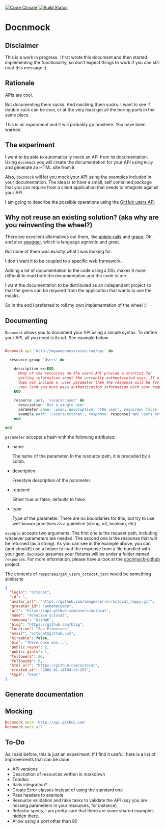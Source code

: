 [![Code
Climate](https://codeclimate.com/github/antonio/docnmock.png)](https://codeclimate.com/github/antonio/docnmock)
[![Build Status](https://travis-ci.org/antonio/docnmock.png?branch=master)](https://travis-ci.org/antonio/docnmock)

# Docnmock

## Disclaimer

This is a work in progress. I first wrote this document and then started
implementing the functionality, so don't expect things to work if you can still
read this message :)

## Rationale

APIs are cool.

But documenting them sucks. And mocking them sucks. I want to see if double suck
can be cool, or at the very least get all the boring parts in the same place.

This is an *experiment* and it will probably go nowhere. You have been warned.

## The experiment

I want to be able to automatically mock an API from its documentation. Using
`docnmock` you will create the documentation for your API using `Ruby` and
generate an HTML site from it.

Also, `docnmock` will let you mock your API using the examples included in your
documentation. The idea is to have a small, self contained package that you can
require from a client application that needs to integrate against your API.

I am going to describe the possible operations using the [GitHub users
API](http://developer.github.com/v3/users/)

## Why not reuse an existing solution? (aka why are you reinventing the wheel?)

There are excellent alternatives out there, like
[apipie-rails](https://github.com/Pajk/apipie-rails://github.com/Pajk/apipie-rails)
and [grape](https://github.com/intridea/grape). Oh, and also
[swagger](https://developers.helloreverb.com/swagger), which is language
agnostic and great.

But none of them was exactly what I was looking for.

I don't want it to be coupled to a specific web framework.

Adding a lot of documentation to the code using a DSL makes it more difficult to
read both the documentation and the code to me.

I want the documentation to be distributed as an independent project so that the
gems can be required from the application that wants to use the mocks.

So in the end I preferred to roll my own implementation of the wheel :)

## Documenting

`Docnmock` allows you to document your API using a simple syntax. To define your
API, all you need is its url. See example below

```ruby

Docnmock.api 'http://myawesomeservice.com/api' do

  resource_group 'Users' do

    description <<-EOD
      Many of the resources on the users API provide a shortcut for
      getting information about the currently authenticated user. If a request URL
      does not include a :user parameter then the response will be for the logged in
      user (and you must pass authentication information with your request).
    EOD

    resource :get, '/users/:user' do
      description 'Get a single user'
      parameter name: :user, description: 'The user', required: false
      example path: '/users/octocat', response: response('get_users_octocat.json')
    end

end

```

`parameter` accepts a hash with the following attributes:

* name

  The name of the parameter. In the resource path, it is preceded by a colon.

* description

  Freestyle description of the parameter.

* required

  Either true or false, defaults to false.

* type

  Type of the parameter. There are no boundaries for this, but try to use well
  known primitives as a guideline (string, int, boolean, etc)

`example` accepts two arguments. The first one is the request path, including
whatever parameters are needed. The second one is the response that will be
returned (as a string). As you can see in the example above, you can (and
should!) use a helper to load the response from a file bundled with your gem.
`docnmock` assumes your fixtures will be under a folder named `responses`. For
more information, please have a look at the
[docnmock-github](https://github.com/antonio/docnmock-github) project.

The contents of `responses/get_users_octocat.json` would be something similar to

```json
{
  "login": "octocat",
  "id": 1,
  "avatar_url": "https://github.com/images/error/octocat_happy.gif",
  "gravatar_id": "somehexcode",
  "url": "https://api.github.com/users/octocat",
  "name": "monalisa octocat",
  "company": "GitHub",
  "blog": "https://github.com/blog",
  "location": "San Francisco",
  "email": "octocat@github.com",
  "hireable": false,
  "bio": "There once was...",
  "public_repos": 2,
  "public_gists": 1,
  "followers": 20,
  "following": 0,
  "html_url": "https://github.com/octocat",
  "created_at": "2008-01-14T04:33:35Z",
  "type": "User"
}
```

## Generate documentation

## Mocking

```ruby
Docnmock.mock 'http://api.github.com'
Docnmock.mock_all
```

## To-Do

As I said before, this is just an experiment. If I find it useful, here is
a list of improvements that can be done.

* API versions
* Description of resources written in markdown
* Tomdoc
* Rails integration?
* Create Error classes instead of using the standard one
* Pass headers to example
* Resource validation and rake tasks to validate the API (say you are missing parameters in your
  resources, for instance)
* Refactor specs, I am pretty sure that there are some shared examples hidden
  there.
* Allow using a port other than 80
